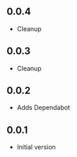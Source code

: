 ## 0.0.4

-   Cleanup

## 0.0.3

-   Cleanup

## 0.0.2

-   Adds Dependabot

## 0.0.1

-   Initial version
